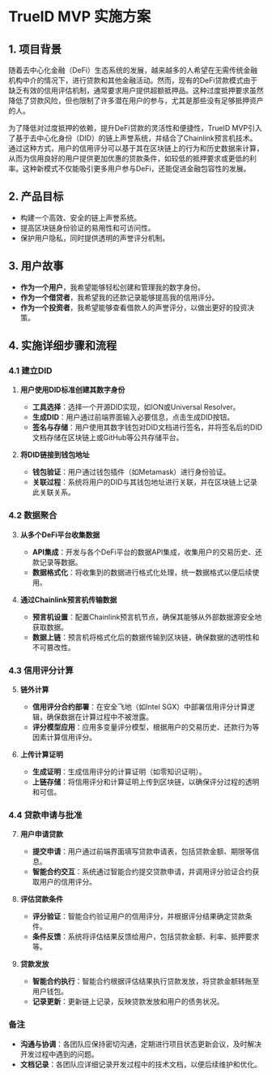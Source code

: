 # TrueID MVP 实施方案

## 1. 项目背景
随着去中心化金融（DeFi）生态系统的发展，越来越多的人希望在无需传统金融机构中介的情况下，进行贷款和其他金融活动。然而，现有的DeFi贷款模式由于缺乏有效的信用评估机制，通常要求用户提供超额抵押品。这种过度抵押要求虽然降低了贷款风险，但也限制了许多潜在用户的参与，尤其是那些没有足够抵押资产的人。

为了降低对过度抵押的依赖，提升DeFi贷款的灵活性和便捷性，TrueID MVP引入了基于去中心化身份（DID）的链上声誉系统，并结合了Chainlink预言机技术。通过这种方式，用户的信用评分可以基于其在区块链上的行为和历史数据来计算，从而为信用良好的用户提供更加优惠的贷款条件，如较低的抵押要求或更低的利率。这种新模式不仅能吸引更多用户参与DeFi，还能促进金融包容性的发展。

## 2. 产品目标
- 构建一个高效、安全的链上声誉系统。
- 提高区块链身份验证的易用性和可访问性。
- 保护用户隐私，同时提供透明的声誉评分机制。

## 3. 用户故事
- **作为一个用户**，我希望能够轻松创建和管理我的数字身份。
- **作为一个借贷者**，我希望我的还款记录能够提高我的信用评分。
- **作为一个投资者**，我希望能够查看借款人的声誉评分，以做出更好的投资决策。

## 4. 实施详细步骤和流程

### 4.1 建立DID
1. **用户使用DID标准创建其数字身份**
    - **工具选择**：选择一个开源DID实现，如ION或Universal Resolver。
    - **生成DID**：用户通过前端界面输入必要信息，点击生成DID按钮。
    - **签名与存储**：用户使用其数字钱包对DID文档进行签名，并将签名后的DID文档存储在区块链上或GitHub等公共存储平台。

2. **将DID链接到钱包地址**
    - **钱包验证**：用户通过钱包插件（如Metamask）进行身份验证。
    - **关联过程**：系统将用户的DID与其钱包地址进行关联，并在区块链上记录此关联关系。

### 4.2 数据聚合
3. **从多个DeFi平台收集数据**
    - **API集成**：开发与各个DeFi平台的数据API集成，收集用户的交易历史、还款记录等数据。
    - **数据格式化**：将收集到的数据进行格式化处理，统一数据格式以便后续使用。

4. **通过Chainlink预言机传输数据**
    - **预言机设置**：配置Chainlink预言机节点，确保其能够从外部数据源安全地获取数据。
    - **数据上链**：预言机将格式化后的数据传输到区块链，确保数据的透明性和不可篡改性。

### 4.3 信用评分计算
5. **链外计算**
    - **信用评分合约部署**：在安全飞地（如Intel SGX）中部署信用评分计算逻辑，确保数据在计算过程中不被泄露。
    - **评分模型应用**：应用多变量评分模型，根据用户的交易历史、还款行为等因素计算信用评分。

6. **上传计算证明**
    - **生成证明**：生成信用评分的计算证明（如零知识证明）。
    - **上链存储**：将信用评分和计算证明上传到区块链，以确保评分过程的透明和可信。

### 4.4 贷款申请与批准
7. **用户申请贷款**
    - **提交申请**：用户通过前端界面填写贷款申请表，包括贷款金额、期限等信息。
    - **智能合约交互**：系统通过智能合约提交贷款申请，并调用评分验证合约获取用户的信用评分。

8. **评估贷款条件**
    - **评分验证**：智能合约验证用户的信用评分，并根据评分结果确定贷款条件。
    - **条件反馈**：系统将评估结果反馈给用户，包括贷款金额、利率、抵押要求等。

9. **贷款发放**
    - **智能合约执行**：智能合约根据评估结果执行贷款发放，将贷款金额转账至用户钱包。
    - **记录更新**：更新链上记录，反映贷款发放和用户的债务状况。


### 备注
- **沟通与协调**：各团队应保持密切沟通，定期进行项目状态更新会议，及时解决开发过程中遇到的问题。
- **文档记录**：各团队应详细记录开发过程中的技术文档，以便后续维护和优化。
